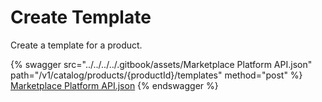 # Create Template

Create a template for a product.

{% swagger src="../../../../.gitbook/assets/Marketplace Platform API.json" path="/v1/catalog/products/{productId}/templates" method="post" %}
[Marketplace Platform API.json](<../../../../.gitbook/assets/Marketplace Platform API.json>)
{% endswagger %}
